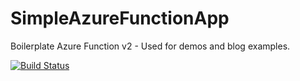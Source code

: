 # SimpleAzureFunctionApp
Boilerplate Azure Function v2 - Used for demos and blog examples.

[![Build Status](https://dev.azure.com/davetheunissen/SimpleAzureFunction/_apis/build/status/davetheunissen.SimpleAzureFunctionApp)](https://dev.azure.com/davetheunissen/SimpleAzureFunction/_build/latest?definitionId=4)
